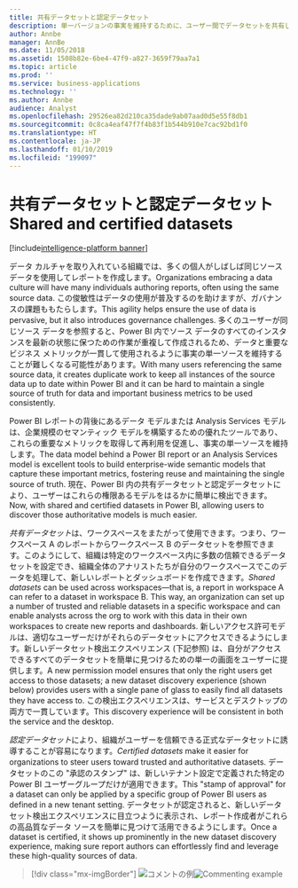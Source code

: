 ```yaml
---
title: 共有データセットと認定データセット
description: 単一バージョンの事実を維持するために、ユーザー間でデータセットを共有します。
author: Annbe
manager: AnnBe
ms.date: 11/05/2018
ms.assetid: 1508b82e-6be4-47f9-a827-3659f79aa7a1
ms.topic: article
ms.prod: ''
ms.service: business-applications
ms.technology: ''
ms.author: Annbe
audience: Analyst
ms.openlocfilehash: 29526ea82d210ca35dade9ab07aad0d5e55f8db1
ms.sourcegitcommit: 0c8ca4eaf47f7f4b83f1b544b910e7cac92bd1f0
ms.translationtype: HT
ms.contentlocale: ja-JP
ms.lasthandoff: 01/10/2019
ms.locfileid: "199097"
---
```

# <a name="shared-and-certified-datasets"></a><span data-ttu-id="d71d1-103">共有データセットと認定データセット</span><span class="sxs-lookup"><span data-stu-id="d71d1-103">Shared and certified datasets</span></span>

[!include[intelligence-platform banner](../../includes/intelligence-platform.md)]

<span data-ttu-id="d71d1-104">データ カルチャを取り入れている組織では、多くの個人がしばしば同じソース データを使用してレポートを作成します。</span><span class="sxs-lookup"><span data-stu-id="d71d1-104">Organizations embracing a data culture will have many individuals authoring reports, often using the same source data.</span></span> <span data-ttu-id="d71d1-105">この俊敏性はデータの使用が普及するのを助けますが、ガバナンスの課題ももたらします。</span><span class="sxs-lookup"><span data-stu-id="d71d1-105">This agility helps ensure the use of data is pervasive, but it also introduces governance challenges.</span></span>  <span data-ttu-id="d71d1-106">多くのユーザーが同じソース データを参照すると、Power BI 内でソース データのすべてのインスタンスを最新の状態に保つための作業が重複して作成されるため、データと重要なビジネス メトリックが一貫して使用されるように事実の単一ソースを維持することが難しくなる可能性があります。</span><span class="sxs-lookup"><span data-stu-id="d71d1-106">With many users referencing the same source data, it creates duplicate work to keep all instances of the source data up to date within Power BI and it can be hard to maintain a single source of truth for data and important business metrics to be used consistently.</span></span> 

<span data-ttu-id="d71d1-107">Power BI レポートの背後にあるデータ モデルまたは Analysis Services モデルは、企業規模のセマンティック モデルを構築するための優れたツールであり、これらの重要なメトリックを取得して再利用を促進し、事実の単一ソースを維持します。</span><span class="sxs-lookup"><span data-stu-id="d71d1-107">The data model behind a Power BI report or an Analysis Services model is excellent tools to build enterprise-wide semantic models that capture these important metrics, fostering reuse and maintaining the single source of truth.</span></span> <span data-ttu-id="d71d1-108">現在、Power BI 内の共有データセットと認定データセットにより、ユーザーはこれらの権限あるモデルをはるかに簡単に検出できます。</span><span class="sxs-lookup"><span data-stu-id="d71d1-108">Now, with shared and certified datasets in Power BI, allowing users to discover those authoritative models is much easier.</span></span>

<span data-ttu-id="d71d1-109">*共有データセット*は、ワークスペースをまたがって使用できます。つまり、ワークスペース A のレポートからワークスペース B のデータセットを参照できます。このようにして、組織は特定のワークスペース内に多数の信頼できるデータセットを設定でき、組織全体のアナリストたちが自分のワークスペースでこのデータを処理して、新しいレポートとダッシュボードを作成できます。</span><span class="sxs-lookup"><span data-stu-id="d71d1-109">*Shared datasets* can be used across workspaces—that is, a report in workspace A can refer to a dataset in workspace B. This way, an organization can set up a number of trusted and reliable datasets in a specific workspace and can enable analysts across the org to work with this data in their own workspaces to create new reports and dashboards.</span></span> <span data-ttu-id="d71d1-110">新しいアクセス許可モデルは、適切なユーザーだけがそれらのデータセットにアクセスできるようにします。新しいデータセット検出エクスペリエンス (下記参照) は、自分がアクセスできるすべてのデータセットを簡単に見つけるための単一の画面をユーザーに提供します。</span><span class="sxs-lookup"><span data-stu-id="d71d1-110">A new permission model ensures that only the right users get access to those datasets; a new dataset discovery experience (shown below) provides users with a single pane of glass to easily find all datasets they have access to.</span></span> <span data-ttu-id="d71d1-111">この検出エクスペリエンスは、サービスとデスクトップの両方で一貫しています。</span><span class="sxs-lookup"><span data-stu-id="d71d1-111">This discovery experience will be consistent in both the service and the desktop.</span></span>

<span data-ttu-id="d71d1-112">*認定データセット*により、組織がユーザーを信頼できる正式なデータセットに誘導することが容易になります。</span><span class="sxs-lookup"><span data-stu-id="d71d1-112">*Certified datasets* make it easier for organizations to steer users toward trusted and authoritative datasets.</span></span> <span data-ttu-id="d71d1-113">データセットのこの "承認のスタンプ" は、新しいテナント設定で定義された特定の Power BI ユーザーグループだけが適用できます。</span><span class="sxs-lookup"><span data-stu-id="d71d1-113">This "stamp of approval" for a dataset can only be applied by a specific group of Power BI users as defined in a new tenant setting.</span></span> <span data-ttu-id="d71d1-114">データセットが認定されると、新しいデータセット検出エクスペリエンスに目立つように表示され、レポート作成者がこれらの高品質なデータ ソースを簡単に見つけて活用できるようにします。</span><span class="sxs-lookup"><span data-stu-id="d71d1-114">Once a dataset is certified, it shows up prominently in the new dataset discovery experience, making sure report authors can effortlessly find and leverage these high-quality sources of data.</span></span> 

> [!div class="mx-imgBorder"]
> <span data-ttu-id="d71d1-115">![コメントの例](media/certified-datasets.png "認定データセット")</span><span class="sxs-lookup"><span data-stu-id="d71d1-115">![Commenting example](media/certified-datasets.png "Certified datasets")</span></span>

